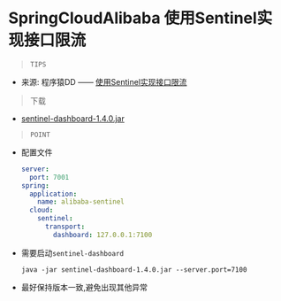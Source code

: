 # SpringCloudAlibaba 使用Sentinel实现接口限流

> `TIPS`

* 来源: 程序猿DD —— <a href="http://blog.didispace.com/spring-cloud-alibaba-sentinel-1" target="_blank">使用Sentinel实现接口限流</a>

> 下载

* <a href="https://github.com/alibaba/Sentinel/releases/download/1.4.0/sentinel-dashboard-1.4.0.jar">sentinel-dashboard-1.4.0.jar</a>

> `POINT`

* 配置文件 

  ```yaml
  server:
    port: 7001
  spring:
    application:
      name: alibaba-sentinel
    cloud:
      sentinel:
        transport:
          dashboard: 127.0.0.1:7100
  ```

* 需要启动`sentinel-dashboard` 

  ```
  java -jar sentinel-dashboard-1.4.0.jar --server.port=7100
  ```

* 最好保持版本一致,避免出现其他异常 